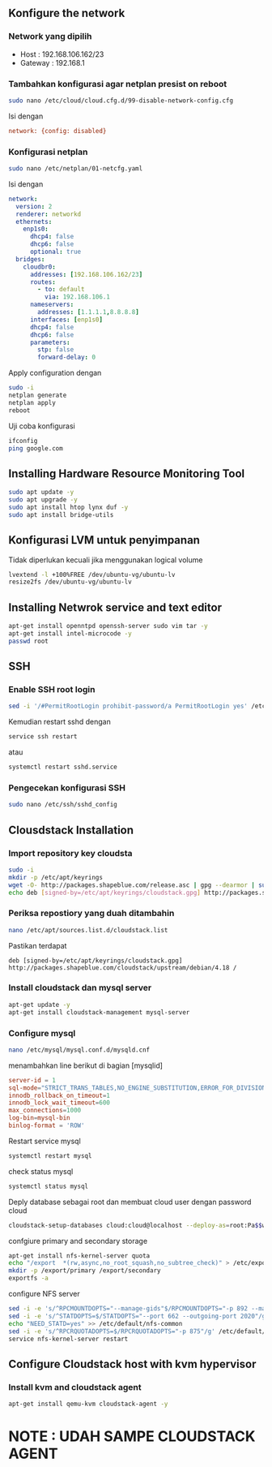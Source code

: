 ## Konfigure the network

### Network yang dipilih
   - Host : 192.168.106.162/23
   - Gateway : 192.168.1
### Tambahkan konfigurasi agar netplan presist on reboot
```bash
sudo nano /etc/cloud/cloud.cfg.d/99-disable-network-config.cfg
```
Isi dengan

```cfg
network: {config: disabled}
```

### Konfigurasi netplan

```bash
sudo nano /etc/netplan/01-netcfg.yaml
```

Isi dengan
```yaml
network:
  version: 2
  renderer: networkd
  ethernets:
    enp1s0:
      dhcp4: false
      dhcp6: false
      optional: true
  bridges:
    cloudbr0:
      addresses: [192.168.106.162/23]
      routes:
        - to: default
          via: 192.168.106.1
      nameservers:
        addresses: [1.1.1.1,8.8.8.8]
      interfaces: [enp1s0]
      dhcp4: false
      dhcp6: false
      parameters:
        stp: false
        forward-delay: 0
```
Apply configuration dengan
```bash
sudo -i  
netplan generate 
netplan apply  
reboot 
```
Uji coba konfigurasi
```bash
ifconfig     
ping google.com  
```

## Installing Hardware Resource Monitoring Tool
```bash
sudo apt update -y
sudo apt upgrade -y
sudo apt install htop lynx duf -y
sudo apt install bridge-utils
```

## Konfigurasi LVM untuk penyimpanan
Tidak diperlukan kecuali jika menggunakan logical volume
```bash
lvextend -l +100%FREE /dev/ubuntu-vg/ubuntu-lv
resize2fs /dev/ubuntu-vg/ubuntu-lv
```

## Installing Netwrok service and text editor
```bash
apt-get install openntpd openssh-server sudo vim tar -y
apt-get install intel-microcode -y
passwd root
```

## SSH
### Enable SSH root login
```bash
sed -i '/#PermitRootLogin prohibit-password/a PermitRootLogin yes' /etc/ssh/sshd_config
```
Kemudian restart sshd dengan
```bash
service ssh restart
```
atau
```bash
systemctl restart sshd.service
```
### Pengecekan konfigurasi SSH
```bash
sudo nano /etc/ssh/sshd_config
```

## Clousdstack Installation
### Import repository key cloudsta
``` bash
sudo -i
mkdir -p /etc/apt/keyrings 
wget -O- http://packages.shapeblue.com/release.asc | gpg --dearmor | sudo tee /etc/apt/keyrings/cloudstack.gpg > /dev/null
echo deb [signed-by=/etc/apt/keyrings/cloudstack.gpg] http://packages.shapeblue.com/cloudstack/upstream/debian/4.18 / > /etc/apt/sources.list.d/cloudstack.list
```
### Periksa repostiory yang duah ditambahin
```bash
nano /etc/apt/sources.list.d/cloudstack.list
```
Pastikan terdapat
```
deb [signed-by=/etc/apt/keyrings/cloudstack.gpg] http://packages.shapeblue.com/cloudstack/upstream/debian/4.18 /
```
### Install cloudstack dan mysql server
```bash
apt-get update -y
apt-get install cloudstack-management mysql-server
```
### Configure mysql
```bash
nano /etc/mysql/mysql.conf.d/mysqld.cnf
```
menambahkan line berikut di bagian [mysqlid]
```cnf
server-id = 1
sql-mode="STRICT_TRANS_TABLES,NO_ENGINE_SUBSTITUTION,ERROR_FOR_DIVISION_BY_ZERO,NO_ZERO_DATE,NO_ZERO_IN_DATE,NO_ENGINE_SUBSTITUTION"
innodb_rollback_on_timeout=1
innodb_lock_wait_timeout=600
max_connections=1000
log-bin=mysql-bin
binlog-format = 'ROW'
```
Restart service mysql 
```bash
systemctl restart mysql
```
check status mysql
```bash
systemctl status mysql
```
Deply database sebagai root dan membuat cloud user dengan password cloud
```bash
cloudstack-setup-databases cloud:cloud@localhost --deploy-as=root:Pa$$w0rd -i 192.168.104.24
```
confgiure primary and secondary storage
```bash
apt-get install nfs-kernel-server quota
echo "/export  *(rw,async,no_root_squash,no_subtree_check)" > /etc/exports
mkdir -p /export/primary /export/secondary
exportfs -a
```
configure NFS server
```bash
sed -i -e 's/^RPCMOUNTDOPTS="--manage-gids"$/RPCMOUNTDOPTS="-p 892 --manage-gids"/g' /etc/default/nfs-kernel-server
sed -i -e 's/^STATDOPTS=$/STATDOPTS="--port 662 --outgoing-port 2020"/g' /etc/default/nfs-common
echo "NEED_STATD=yes" >> /etc/default/nfs-common
sed -i -e 's/^RPCRQUOTADOPTS=$/RPCRQUOTADOPTS="-p 875"/g' /etc/default/quota
service nfs-kernel-server restart
```
## Configure Cloudstack host with kvm hypervisor
### Install kvm and cloudstack agent
```bash
apt-get install qemu-kvm cloudstack-agent -y
```
# NOTE : UDAH SAMPE CLOUDSTACK AGENT